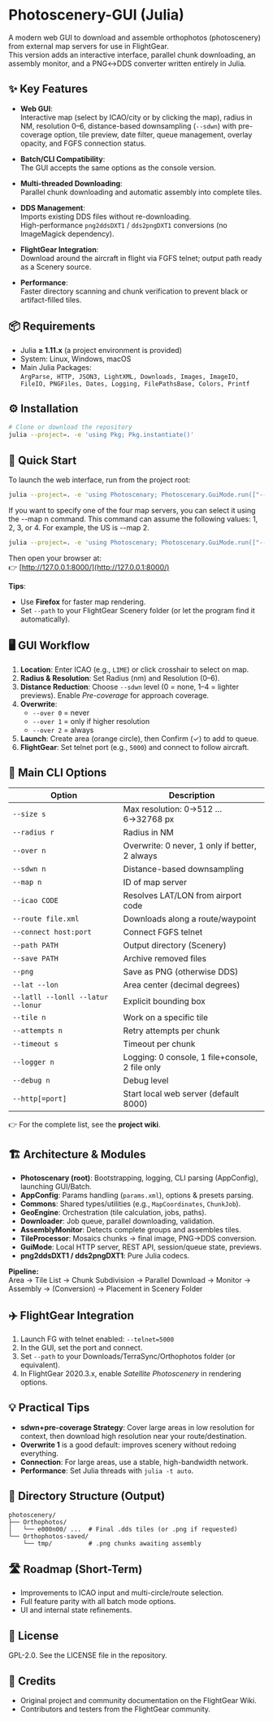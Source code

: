 # Photoscenery-GUI (Julia)

A modern web GUI to download and assemble orthophotos (photoscenery) from external map servers for use in FlightGear.  
This version adds an interactive interface, parallel chunk downloading, an assembly monitor, and a PNG↔DDS converter written entirely in Julia.

## ✨ Key Features

- **Web GUI**:  
  Interactive map (select by ICAO/city or by clicking the map), radius in NM, resolution 0–6, distance-based downsampling (`--sdwn`) with pre-coverage option, tile preview, date filter, queue management, overlay opacity, and FGFS connection status.

- **Batch/CLI Compatibility**:  
  The GUI accepts the same options as the console version.  

- **Multi-threaded Downloading**:  
  Parallel chunk downloading and automatic assembly into complete tiles.  

- **DDS Management**:  
  Imports existing DDS files without re-downloading.  
  High-performance `png2ddsDXT1` / `dds2pngDXT1` conversions (no ImageMagick dependency).  

- **FlightGear Integration**:  
  Download around the aircraft in flight via FGFS telnet; output path ready as a Scenery source.  

- **Performance**:  
  Faster directory scanning and chunk verification to prevent black or artifact-filled tiles.  

## 📦 Requirements

- Julia **≥ 1.11.x** (a project environment is provided)  
- System: Linux, Windows, macOS  
- Main Julia Packages:  
  `ArgParse, HTTP, JSON3, LightXML, Downloads, Images, ImageIO, FileIO, PNGFiles, Dates, Logging, FilePathsBase, Colors, Printf`

## ⚙️ Installation

```bash
# Clone or download the repository
julia --project=. -e 'using Pkg; Pkg.instantiate()'
```

## 🚀 Quick Start

To launch the web interface, run from the project root:

```bash
julia --project=. -e 'using Photoscenary; Photoscenary.GuiMode.run(["--http"])'
```

If you want to specify one of the four map servers, you can select it using the --map n command.
This command can assume the following values: 1, 2, 3, or 4.
For example, the US is --map 2.

```bash
julia --project=. -e 'using Photoscenary; Photoscenary.GuiMode.run(["--http --map 2"])'
```

Then open your browser at:  
👉 [http://127.0.0.1:8000/](http://127.0.0.1:8000/)

**Tips**:  
- Use **Firefox** for faster map rendering.  
- Set `--path` to your FlightGear Scenery folder (or let the program find it automatically).  

## 🖥️ GUI Workflow

1. **Location**: Enter ICAO (e.g., `LIME`) or click crosshair to select on map.  
2. **Radius & Resolution**: Set Radius (nm) and Resolution (0–6).  
3. **Distance Reduction**: Choose `--sdwn` level (0 = none, 1–4 = lighter previews). Enable *Pre-coverage* for approach coverage.  
4. **Overwrite**:  
   - `--over 0` = never  
   - `--over 1` = only if higher resolution  
   - `--over 2` = always  
5. **Launch**: Create area (orange circle), then Confirm (✓) to add to queue.  
6. **FlightGear**: Set telnet port (e.g., `5000`) and connect to follow aircraft.  

## 🔑 Main CLI Options

| Option | Description |
|--------|-------------|
| `--size s` | Max resolution: 0→512 … 6→32768 px |
| `--radius r` | Radius in NM |
| `--over n` | Overwrite: 0 never, 1 only if better, 2 always |
| `--sdwn n` | Distance-based downsampling |
| `--map n` | ID of map server |
| `--icao CODE` | Resolves LAT/LON from airport code |
| `--route file.xml` | Downloads along a route/waypoint |
| `--connect host:port` | Connect FGFS telnet |
| `--path PATH` | Output directory (Scenery) |
| `--save PATH` | Archive removed files |
| `--png` | Save as PNG (otherwise DDS) |
| `--lat --lon` | Area center (decimal degrees) |
| `--latll --lonll --latur --lonur` | Explicit bounding box |
| `--tile n` | Work on a specific tile |
| `--attempts n` | Retry attempts per chunk |
| `--timeout s` | Timeout per chunk |
| `--logger n` | Logging: 0 console, 1 file+console, 2 file only |
| `--debug n` | Debug level |
| `--http[=port]` | Start local web server (default 8000) |

👉 For the complete list, see the **project wiki**.

## 🏗️ Architecture & Modules

- **Photoscenary (root)**: Bootstrapping, logging, CLI parsing (AppConfig), launching GUI/Batch.  
- **AppConfig**: Params handling (`params.xml`), options & presets parsing.  
- **Commons**: Shared types/utilities (e.g., `MapCoordinates`, `ChunkJob`).  
- **GeoEngine**: Orchestration (tile calculation, jobs, paths).  
- **Downloader**: Job queue, parallel downloading, validation.  
- **AssemblyMonitor**: Detects complete groups and assembles tiles.  
- **TileProcessor**: Mosaics chunks → final image, PNG→DDS conversion.  
- **GuiMode**: Local HTTP server, REST API, session/queue state, previews.  
- **png2ddsDXT1 / dds2pngDXT1**: Pure Julia codecs.  

**Pipeline:**  
Area → Tile List → Chunk Subdivision → Parallel Download → Monitor → Assembly → (Conversion) → Placement in Scenery Folder

## ✈️ FlightGear Integration

1. Launch FG with telnet enabled: `--telnet=5000`  
2. In the GUI, set the port and connect.  
3. Set `--path` to your Downloads/TerraSync/Orthophotos folder (or equivalent).  
4. In FlightGear 2020.3.x, enable *Satellite Photoscenery* in rendering options.  

## 💡 Practical Tips

- **sdwn+pre-coverage Strategy**: Cover large areas in low resolution for context, then download high resolution near your route/destination.  
- **Overwrite 1** is a good default: improves scenery without redoing everything.  
- **Connection**: For large areas, use a stable, high-bandwidth network.  
- **Performance**: Set Julia threads with `julia -t auto`.  

## 📂 Directory Structure (Output)

```
photoscenery/
├── Orthophotos/
│   └── e000n00/ ...  # Final .dds tiles (or .png if requested)
└── Orthophotos-saved/
    └── tmp/          # .png chunks awaiting assembly
```

## 🛣️ Roadmap (Short-Term)

- Improvements to ICAO input and multi-circle/route selection.  
- Full feature parity with all batch mode options.  
- UI and internal state refinements.  

## 📜 License

GPL-2.0. See the LICENSE file in the repository.

## 🙌 Credits

- Original project and community documentation on the FlightGear Wiki.  
- Contributors and testers from the FlightGear community.  
